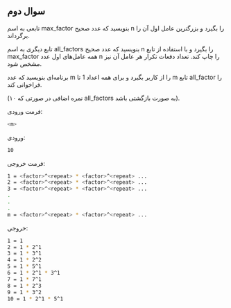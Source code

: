 ## سوال دوم
تابعی به اسم max_factor بنويسيد كه عدد صحيح n را بگيرد و بزرگترين عامل اول آن را برگرداند.

تابع ديگری به اسم all_factors بنويسيد كه عدد صحيح n را بگيرد و با استفاده از تابع max_factor همه عامل‌های اول عدد n را چاپ كند. تعداد دفعات تكرار هر عامل آن نيز مشخص شود.

برنامه‌ای بنويسيد كه عدد m را از كاربر بگيرد و برای همه اعداد 1 تا m تابع all_factor را فراخوانی كند.

(۱۰ نمره اضافی در صورتی كه all_factors به صورت بازگشتی باشد).

فرمت ورودی:

```sh
<m>
```

ورودی:

```sh
10
```

فرمت خروجی:

```sh
1 = <factor>^<repeat> * <factor>^<repeat> ...
2 = <factor>^<repeat> * <factor>^<repeat> ...
3 = <factor>^<repeat> * <factor>^<repeat> ...
.
.
.
m = <factor>^<repeat> * <factor>^<repeat> ...
```

خروجی:

```sh
1 = 1
2 = 1 * 2^1
3 = 1 * 3^1
4 = 1 * 2^2
5 = 1 * 5^1
6 = 1 * 2^1 * 3^1
7 = 1 * 7^1
8 = 1 * 2^3
9 = 1 * 3^2
10 = 1 * 2^1 * 5^1
```